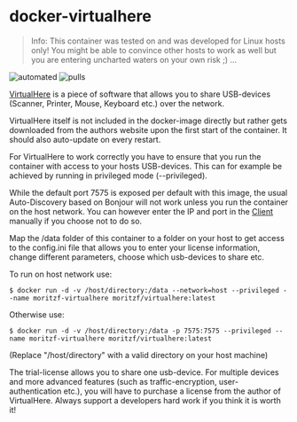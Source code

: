 # docker-virtualhere

> Info: This container was tested on and was developed for Linux hosts only! You might be able to convince other hosts to work as well but you are entering uncharted waters on your own risk ;) ...

![automated](https://img.shields.io/docker/automated/moritzf/virtualhere.svg)
![pulls](https://img.shields.io/docker/pulls/moritzf/virtualhere.svg)

[VirtualHere](https://www.virtualhere.com/) is a piece of software that allows you to share USB-devices (Scanner, Printer, Mouse, Keyboard etc.) over the network.

VirtualHere itself is not included in the docker-image directly but rather gets downloaded from the authors website upon the first start of the container. It should also auto-update on every restart.

For VirtualHere to work correctly you have to ensure that you run the container with access to your hosts USB-devices. This can for example be achieved by running in privileged mode (--privileged). 

While the default port 7575 is exposed per default with this image, the usual Auto-Discovery based on Bonjour will not work unless you run the container on the host network. You can however enter the IP and port in the [Client](https://www.virtualhere.com/usb_client_software) manually if you choose not to do so.

Map the /data folder of this container to a folder on your host to get access to the config.ini file that allows you to enter your license information, change different parameters, choose which usb-devices to share etc.

To run on host network use: 
~~~~
$ docker run -d -v /host/directory:/data --network=host --privileged --name moritzf-virtualhere moritzf/virtualhere:latest
~~~~
Otherwise use:
~~~~
$ docker run -d -v /host/directory:/data -p 7575:7575 --privileged --name moritzf-virtualhere moritzf/virtualhere:latest
~~~~
(Replace "/host/directory" with a valid directory on your host machine)

The trial-license allows you to share one usb-device. For multiple devices and more advanced features (such as traffic-encryption, user-authentication etc.), you will have to purchase a license from the author of VirtualHere. Always support a developers hard work if you think it is worth it!
